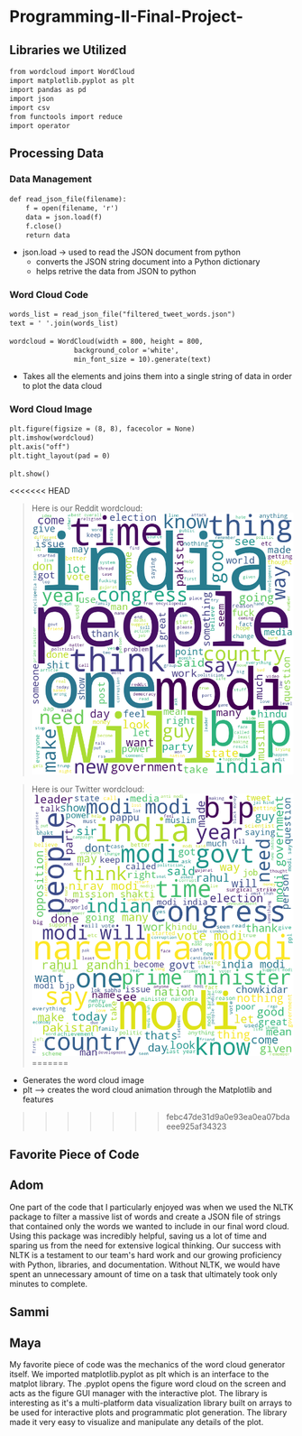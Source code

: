 # Programming-II-Final-Project-

## Libraries we Utilized
``` 
from wordcloud import WordCloud
import matplotlib.pyplot as plt
import pandas as pd
import json
import csv
from functools import reduce
import operator 
```
## Processing Data 
### Data Management
```
def read_json_file(filename):
    f = open(filename, 'r')
    data = json.load(f)
    f.close()
    return data
``` 
* json.load -> used to read the JSON document from python 
    - converts the JSON string document into a Python dictionary 
    - helps retrive the data from JSON to python
    
### Word Cloud Code

```
words_list = read_json_file("filtered_tweet_words.json")
text = ' '.join(words_list)

wordcloud = WordCloud(width = 800, height = 800,
				background_color ='white',
				min_font_size = 10).generate(text)
```
* Takes all the elements and joins them into a single string of data in order to plot the data cloud 

### Word Cloud Image 
```
plt.figure(figsize = (8, 8), facecolor = None)
plt.imshow(wordcloud)
plt.axis("off")
plt.tight_layout(pad = 0)

plt.show()
``` 
<<<<<<< HEAD

 > Here is our Reddit wordcloud:
![reddit_wordcloud](images/reddit_word_cloud.png)

 > Here is our Twitter wordcloud:
![python_wordcloud](images/twitter_word_cloud.png)
=======
* Generates the word cloud image 
* plt --> creates the word cloud animation through the Matplotlib and features 
    
>>>>>>> febc47de31d9a0e93ea0ea07bdaeee925af34323




## Favorite Piece of Code

## Adom 

One part of the code that I particularly enjoyed was when we used the NLTK package to filter a massive list of words and create a JSON file of strings that contained only the words we wanted to include in our final word cloud. Using this package was incredibly helpful, saving us a lot of time and sparing us from the need for extensive logical thinking. Our success with NLTK is a testament to our team's hard work and our growing proficiency with Python, libraries, and documentation. Without NLTK, we would have spent an unnecessary amount of time on a task that ultimately took only minutes to complete.

## Sammi 


## Maya 

My favorite piece of code was the mechanics of the word cloud generator itself. We imported matplotlib.pyplot as plt which is an interface to the matplot library. The .pyplot opens the figure word cloud on the screen and acts as the figure GUI manager with the interactive plot. The library is interesting as it's a multi-platform data visualization library built on arrays to be used for interactive plots and programmatic plot generation. The library made it very easy to visualize and manipulate any details of the plot. 

    

